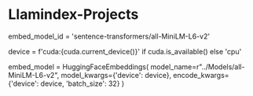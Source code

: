 # Llamindex-Projects

embed_model_id = 'sentence-transformers/all-MiniLM-L6-v2'

device = f'cuda:{cuda.current_device()}' if cuda.is_available() else 'cpu'

embed_model = HuggingFaceEmbeddings(
    model_name=r"../Models/all-MiniLM-L6-v2",
    model_kwargs={'device': device},
    encode_kwargs={'device': device, 'batch_size': 32}
)
